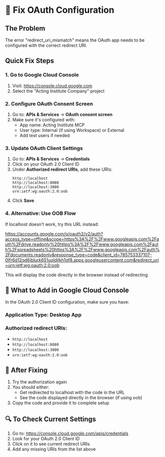 # 🔧 Fix OAuth Configuration

## The Problem
The error "redirect_uri_mismatch" means the OAuth app needs to be configured with the correct redirect URI.

## Quick Fix Steps

### 1. Go to Google Cloud Console
1. Visit: https://console.cloud.google.com
2. Select the "Acting Institute Company" project

### 2. Configure OAuth Consent Screen
1. Go to: **APIs & Services** → **OAuth consent screen**
2. Make sure it's configured with:
   - App name: Acting Institute MCP
   - User type: Internal (if using Workspace) or External
   - Add test users if needed

### 3. Update OAuth Client Settings
1. Go to: **APIs & Services** → **Credentials**
2. Click on your OAuth 2.0 Client ID
3. Under **Authorized redirect URIs**, add these URIs:
   ```
   http://localhost
   http://localhost:8080
   http://localhost:3000
   urn:ietf:wg:oauth:2.0:oob
   ```
4. Click **Save**

### 4. Alternative: Use OOB Flow
If localhost doesn't work, try this URL instead:

https://accounts.google.com/o/oauth2/v2/auth?access_type=offline&scope=https%3A%2F%2Fwww.googleapis.com%2Fauth%2Fdrive.readonly%20https%3A%2F%2Fwww.googleapis.com%2Fauth%2Fspreadsheets%20https%3A%2F%2Fwww.googleapis.com%2Fauth%2Fdocuments.readonly&response_type=code&client_id=785753337107-0lfr6d12qd6iblurk651uoldjlkh1gf8.apps.googleusercontent.com&redirect_uri=urn:ietf:wg:oauth:2.0:oob

This will display the code directly in the browser instead of redirecting.

## 🎯 What to Add in Google Cloud Console

In the OAuth 2.0 Client ID configuration, make sure you have:

### Application Type: Desktop App
### Authorized redirect URIs:
- `http://localhost`
- `http://localhost:8080`
- `http://localhost:3000`
- `urn:ietf:wg:oauth:2.0:oob`

## 📝 After Fixing

1. Try the authorization again
2. You should either:
   - Get redirected to localhost with the code in the URL
   - See the code displayed directly in the browser (if using oob)
3. Copy the code and provide it to complete setup

## 🔍 To Check Current Settings

1. Go to: https://console.cloud.google.com/apis/credentials
2. Look for your OAuth 2.0 Client ID
3. Click on it to see current redirect URIs
4. Add any missing URIs from the list above